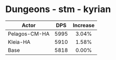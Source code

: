 # Dungeons - stm - kyrian
| Actor | DPS | Increase |
|---|:---:|:---:|
|Pelagos-CM-HA|5995|3.04%|
|Kleia-HA|5910|1.58%|
|Base|5818|0.00%|
